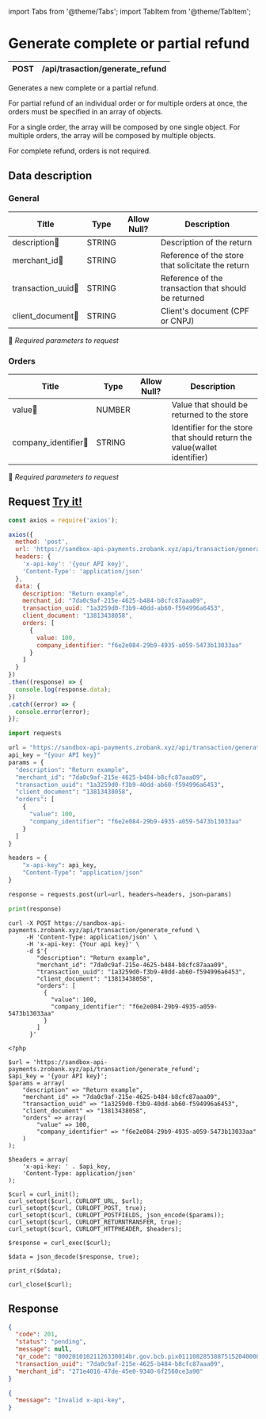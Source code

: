 import Tabs from '@theme/Tabs';
import TabItem from '@theme/TabItem';

# Generate complete or partial refund

| POST      | /api/trasaction/generate_refund |
| --------- | ------------------------------- |

Generates a new complete or a partial refund.

For partial refund of an individual order or for multiple orders at once, the orders must be specified in an array of objects.

For a single order, the array will be composed by one single object. For multiple orders, the array will be composed by multiple objects.

For complete refund, orders is not required.

## Data description

### General

| Title                                    | Type        |Allow Null?                       | Description                                              |
| ---------------------------------------- | ----------- |--------------------------------- | -------------------------------------------------------- |
| description:small_orange_diamond:        | STRING      |                                  | Description of the return                                |
| merchant_id:small_orange_diamond:        | STRING      |                                  | Reference of the store that solicitate the return        |
| transaction_uuid:small_orange_diamond:   | STRING      |                                  | Reference of the transaction that should be returned     |
| client_document:small_orange_diamond:    | STRING      |                                  | Client's document (CPF or CNPJ)                          |
:small_orange_diamond: *Required parameters to request*

### Orders

| Title                                    | Type        |Allow Null?                       | Description                                                             |
| ---------------------------------------- | ----------- |--------------------------------- | ----------------------------------------------------------------------- |
| value:small_orange_diamond:              | NUMBER      |                                  | Value that should be returned to the store                              |
| company_identifier:small_orange_diamond: | STRING      |                                  | Identifier for the store that should return the value(wallet identifier)|
:small_orange_diamond: *Required parameters to request*

## Request <a href="https://sandbox-api-payments.zrobank.xyz/api/documentation" class="try-btn">Try it!</a>


<Tabs>
<TabItem value="js_axios" label="NodeJS">

```js title=Axios
const axios = require('axios');

axios({
  method: 'post',
  url: 'https://sandbox-api-payments.zrobank.xyz/api/transaction/generate_refund',
  headers: {
    'x-api-key': '{your API key}',
    'Content-Type': 'application/json'
  },
  data: {
    description: "Return example",
    merchant_id: "7da0c9af-215e-4625-b484-b8cfc87aaa09",
    transaction_uuid: "1a3259d0-f3b9-40dd-ab60-f594996a6453",
    client_document: "13813438058",
    orders: [
      {
        value: 100,
        company_identifier: "f6e2e084-29b9-4935-a059-5473b13033aa"
      }
    ]
  }
})
.then((response) => {
  console.log(response.data);
})
.catch((error) => {
  console.error(error);
});
```
</TabItem>

<TabItem value="py" label="Python">

```python title=Requests
import requests

url = "https://sandbox-api-payments.zrobank.xyz/api/transaction/generate_refund"
api_key = "{your API key}"
params = {
  "description": "Return example",
  "merchant_id": "7da0c9af-215e-4625-b484-b8cfc87aaa09",
  "transaction_uuid": "1a3259d0-f3b9-40dd-ab60-f594996a6453",
  "client_document": "13813438058",
  "orders": [
    {
      "value": 100,
      "company_identifier": "f6e2e084-29b9-4935-a059-5473b13033aa"
    }
  ]
}

headers = {
    "x-api-key": api_key,
    "Content-Type": "application/json"
}

response = requests.post(url=url, headers=headers, json=params)

print(response)

```
</TabItem>
<TabItem value="shell" label="Shell">

```shell title=CURL
curl -X POST https://sandbox-api-payments.zrobank.xyz/api/transaction/generate_refund \
     -H 'Content-Type: application/json' \
     -H 'x-api-key: {Your api key}' \
     -d $'{
        "description": "Return example",
        "merchant_id": "7da0c9af-215e-4625-b484-b8cfc87aaa09",
        "transaction_uuid": "1a3259d0-f3b9-40dd-ab60-f594996a6453",
        "client_document": "13813438058",
        "orders": [
          {
            "value": 100,
            "company_identifier": "f6e2e084-29b9-4935-a059-5473b13033aa"
          }
        ]
      }'
```
</TabItem>
<TabItem value="php" label="PHP">

```shell title=CURL
<?php

$url = 'https://sandbox-api-payments.zrobank.xyz/api/transaction/generate_refund';
$api_key = '{your API key}';
$params = array(
    "description" => "Return example",
    "merchant_id" => "7da0c9af-215e-4625-b484-b8cfc87aaa09",
    "transaction_uuid" => "1a3259d0-f3b9-40dd-ab60-f594996a6453",
    "client_document" => "13813438058",
    "orders" => array(
        "value" => 100,
        "company_identifier" => "f6e2e084-29b9-4935-a059-5473b13033aa"
    )
);

$headers = array(
    'x-api-key: ' . $api_key,
    'Content-Type: application/json'
);

$curl = curl_init();
curl_setopt($curl, CURLOPT_URL, $url);
curl_setopt($curl, CURLOPT_POST, true);
curl_setopt($curl, CURLOPT_POSTFIELDS, json_encode($params));
curl_setopt($curl, CURLOPT_RETURNTRANSFER, true);
curl_setopt($curl, CURLOPT_HTTPHEADER, $headers);

$response = curl_exec($curl);

$data = json_decode($response, true);

print_r($data);

curl_close($curl);
```
</TabItem>
</Tabs>

## Response

<Tabs>
<TabItem value="201" label="201">

```json  title=/api/transaction/generate_refund
{
  "code": 201,
  "status": "pending",
  "message": null,
  "qr_code": "00020101021126330014br.gov.bcb.pix0111082853887515204000053039865406100.005802BR5912API DE TESTE6009SAO PAULO620605022163045927",
  "transaction_uuid": "7da0c9af-215e-4625-b484-b8cfc87aaa09",
  "merchant_id": "271e4016-47de-45e0-9340-6f2560ce3a90"
}
```
</TabItem>

<TabItem value="401" label="401">

```json  title=/api/transaction/generate_refund
{
  "message": "Invalid x-api-key",
}
```
</TabItem>
</Tabs>
